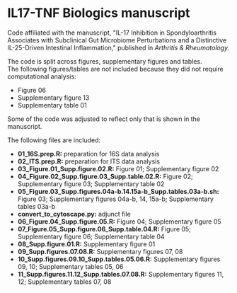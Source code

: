 # IL17-TNF Biologics manuscript<br/>
Code affiliated with the manuscript, "IL-17 Inhibition in Spondyloarthritis Associates with Subclinical Gut Microbiome Perturbations and a Distinctive IL-25-Driven Intestinal Inflammation," published in <i>Arthritis & Rheumatology</i>.<br/>

The code is split across figures, supplementary figures and tables.<br/>
The following figures/tables are not included because they did not require computational analysis:<br/>
- Figure 06<br/>
- Supplementary figure 13<br/>
- Supplementary table 01<br/>

Some of the code was adjusted to reflect only that is shown in the manuscript.<br/>

The following files are included:<br/>
- <b>01_16S.prep.R:</b> preparation for 16S data analysis<br/>
- <b>02_ITS.prep.R:</b> preparation for ITS data analysis<br/>
- <b>03_Figure.01_Supp.figure.02.R:</b> Figure 01; Supplementary figure 02<br/>
- <b>04_Figure.02_Supp.figure.03_Supp.table.02.R:</b> Figure 02; Supplementary figure 03; Supplementary table 02<br/>
- <b>05_Figure.03_Supp.figures.04a-b.14.15a-b_Supp.tables.03a-b.sh:</b> Figure 03; Supplementary figures 04a-b, 14, 15a-b; Supplementary tables 03a-b<br/>
- <b>convert_to_cytoscape.py:</b> adjunct file
- <b>06_Figure.04_Supp.figure.05.R:</b> Figure 04; Supplementary figure 05<br/>
- <b>07_Figure.05_Supp.figure.06_Supp.table.04.R:</b> Figure 05; Supplementary figure 06; Supplementary table 04<br/>
- <b>08_Supp.figure.01.R:</b> Supplementary figure 01<br/>
- <b>09_Supp.figures.07.08.R:</b> Supplementary figures 07, 08<br/>
- <b>10_Supp.figures.09.10_Supp.tables.05.06.R:</b> Supplementary figures 09, 10; Supplementary tables 05, 06<br/>
- <b>11_Supp.figures.11.12_Supp.tables.07.08.R:</b> Supplementary figures 11, 12; Supplementary tables 07, 08<br/>
